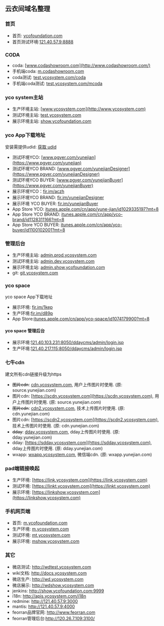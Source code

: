 云衣间域名整理
---

### 首页

* 首页: [ycofoundation.com](http://ycofoundation.com/)
* 首页测试环境:[121.40.57.9:8888](http://121.40.57.9:8888/)

### CODA

* coda: [www.codashowroom.com](http://www.codashowroom.com/)
* 手机端coda: [m.codashowroom.com](http://m.codashowroom.com/)
* coda测试: [test.ycosystem.com/coda](http://test.ycosystem.com/coda/)
* 手机端coda测试: [test.ycosystem.com/mcoda](http://test.ycosystem.com/mcoda/)

### yco system主站

* 生产环境主站: [www.ycosystem.com](http://www.ycosystem.com)
* 测试环境主站: [test.ycosystem.com](http://test.ycosystem.com)
* 展示环境主站: [show.ycofoundation.com](http://show.ycofoundation.com)

### yco App下载地址

安装需提供udid: [获取 udid](http://fir.im/udid)
* 测试环境YCO: [www.pgyer.com/yunejian](https://www.pgyer.com/yunejian)
* 测试环境YCO BRAND: [www.pgyer.com/yunejianDesigner](https://www.pgyer.com/yunejianDesigner)
* 测试环境YCO BUYER: [www.pgyer.com/yunejianBuyer](https://www.pgyer.com/yunejianBuyer)
* 展示环境YCO：[fir.im/aczh](https://fir.im/aczh)
* 展示环境YCO BRAND: [fir.im/yunejianDesigner](https://fir.im/yunejianDesigner)
* 展示环境 YCO BUYER: [fir.im/yunejianBuyer](https://fir.im/yunejianBuyer)
* App Store YCO: [itunes.apple.com/cn/app/yune-jian/id1029335197?mt=8](https://itunes.apple.com/cn/app/yune-jian/id1029335197?mt=8)
* App Store YCO BRAND: [itunes.apple.com/cn/app/yco-brand/id1128311166?mt=8](https://itunes.apple.com/cn/app/yco-brand/id1128311166?mt=8)
* App Store YCO BUYER: [itunes.apple.com/cn/app/yco-buyer/id1100102001?mt=8](https://itunes.apple.com/cn/app/yco-buyer/id1100102001?mt=8)

### 管理后台

* 生产环境主站: [admin.prod.ycosystem.com](http://admin.prod.ycosystem.com)
* 测试环境主站: [admin.dev.ycosystem.com](http://admin.dev.ycosystem.com)
* 展示环境主站: [admin.show.ycofoundation.com](http://show.ycofoundation.com)
* git: [git.ycosystem.com](https://git.ycosystem.com)


### yco space

yco space App下载地址

* 展示环境: [fir.im/1kep](https://git.ycosystem.com)
* 生产环境:[fir.im/d89p](https://fir.im/d89p)
* App Store:[itunes.apple.com/cn/app/yco-space/id1074179900?mt=8](https://itunes.apple.com/cn/app/yco-space/id1074179900?mt=8)

#### yco space 管理后台

* 展示环境:[121.40.103.231:8050/ddaycms/admin/login.jsp](http://121.40.103.231:8050/ddaycms/admin/login.jsp)
* 生产环境:[121.40.217.115:8050/ddaycms/admin/login.jsp](http://121.40.217.115:8050/ddaycms/admin/login.jsp)

### 七牛cdn

建文所有cdn链接升级为https

- ~~图片cdn~~: [cdn.ycosystem.com](http://cdn.ycosystem.com), 用户上传图片时使用. (原: source.yunejian.com)
- 图片cdn: [https://scdn.ycosystem.com](https://scdn.ycosystem.com), 用户上传图片时使用. (原: source.yunejian.com)
- ~~图片cdn~~: [cdn2.ycosystem.com](http://cdn2.ycosystem.com), 技术上传图片时使用. (原: cdn.yunejian.com)
- 图片cdn: [https://scdn2.ycosystem.com](https://scdn2.ycosystem.com), 技术上传图片时使用. (原: cdn.yunejian.com)
- ~~dday~~: [dday.ycosystem.com](http://dday.ycosystem.com), dday上传图片时使用. (原: dday.yunejian.com) 
- dday: [https://sdday.ycosystem.com](https://sdday.ycosystem.com), dday上传图片时使用. (原: dday.yunejian.com) 
- wxapp: [wxapp.ycosystem.com](http://wxapp.ycosystem.com), 微信端cdn. (原: wxapp.yunejian.com)

### pad端链接唤起

- 生产环境: [https://link.ycosystem.com](https://link.ycosystem.com)
- 测试环境: [https://linkt.ycosystem.com](https://linkt.ycosystem.com)
- 展示环境: [https://linkshow.ycosystem.com](https://linkshow.ycosystem.com)

### 手机网页端
- 首页: [m.ycofoundation.com](http://m.ycofoundation.com)
- 生产环境: [m.ycosystem.com](http://m.ycosystem.com)
- 测试环境: [mt.ycosystem.com](http://mt.ycosystem.com)
- 展示环境: [mshow.ycosystem.com](http://mshow.ycosystem.com)

### 其它

- 微店测试: http://wdtest.ycosystem.com
- wiki文档: http://docs.ycosystem.com
- 微店生产: http://wd.ycosystem.com
- 微店展示: http://wdshow.ycosystem.com
- jenkins: http://show.ycofoundation.com:9999
- i18n: http://apis.ycosystem.com/i18n
- redmine: http://121.40.57.9:3000
- mantis: http://121.40.57.9:4000
- feorran品牌官网: http://www.feorran.com
- feorran管理后台:http://120.26.7.109:3100/